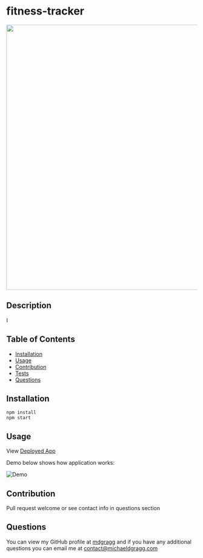 # fitness-tracker

<img src="https://raw.githubusercontent.com/mdgragg/fitness-tracker/master/public/assets/img/ScreenShot.png" width="700" />

## Description
I

## Table of Contents
* [Installation](#installation)
* [Usage](#usage)
* [Contribution](#contribution)
* [Tests](#tests)
* [Questions](#questions)

## Installation
```
npm install
npm start

```
## Usage

View [Deployed App](https://fitness-tracker-mdg.herokuapp.com/)

Demo below shows how application works:

![Demo](https://github.com/mdgragg/burger/blob/master/public/assets/img/Demo.gif?raw=true)



## Contribution
Pull request welcome or see contact info in questions section



## Questions
You can view my GitHub profile at [mdgragg](https://github.com/mdgragg) and if you have any additional questions you can email me at contact@michaeldgragg.com
